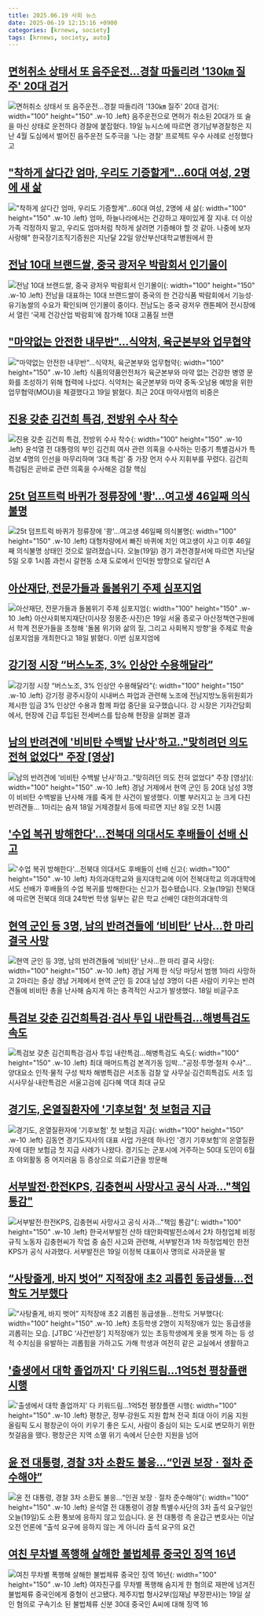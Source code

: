 ```yaml
---
title: 2025.06.19 사회 뉴스
date: 2025-06-19 12:15:16 +0900
categories: [krnews, society]
tags: [krnews, society, auto]
---
```

## [면허취소 상태서 또 음주운전…경찰 따돌리려 '130㎞ 질주' 20대 검거](https://n.news.naver.com/mnews/article/008/0005209733)

![면허취소 상태서 또 음주운전…경찰 따돌리려 '130㎞ 질주' 20대 검거](https://mimgnews.pstatic.net/image/origin/008/2025/06/19/5209733.jpg?type=nf220_150){: width="100" height="150" .w-10 .left}
음주운전으로 면허가 취소된 20대가 또 술을 마신 상태로 운전하다 경찰에 붙잡혔다. 19일 뉴시스에 따르면 경기남부경찰청은 지난 4월 도심에서 벌어진 음주운전 도주극을 '나는 경찰' 프로젝트 우수 사례로 선정했다고

## ["착하게 살다간 엄마, 우리도 기증할게"…60대 여성, 2명에 새 삶](https://n.news.naver.com/mnews/article/421/0008320779)

!["착하게 살다간 엄마, 우리도 기증할게"…60대 여성, 2명에 새 삶](https://mimgnews.pstatic.net/image/origin/421/2025/06/19/8320779.jpg?type=nf220_150){: width="100" height="150" .w-10 .left}
엄마, 하늘나라에서는 건강하고 재미있게 잘 지내. 더 이상 가족 걱정하지 말고, 우리도 엄마처럼 착하게 살려면 기증해야 할 것 같아. 나중에 보자 사랑해" 한국장기조직기증원은 지난달 22일 양산부산대학교병원에서 한

## [전남 10대 브랜드쌀, 중국 광저우 박람회서 인기몰이](https://n.news.naver.com/mnews/article/022/0004044818)

![전남 10대 브랜드쌀, 중국 광저우 박람회서 인기몰이](https://mimgnews.pstatic.net/image/origin/022/2025/06/19/4044818.jpg?type=nf220_150){: width="100" height="150" .w-10 .left}
전남을 대표하는 10대 브랜드쌀이 중국의 한 건강식품 박람회에서 기능성·유기농쌀의 수요가 확인되며 인기몰이 중이다. 전남도는 중국 광저우 캔톤페어 전시장에서 열린 ‘국제 건강산업 박람회’에 참가해 10대 고품질 브랜

## ["마약없는 안전한 내무반"…식약처, 육군본부와 업무협약](https://n.news.naver.com/mnews/article/003/0013312129)

!["마약없는 안전한 내무반"…식약처, 육군본부와 업무협약](https://mimgnews.pstatic.net/image/origin/003/2025/06/19/13312129.jpg?type=nf220_150){: width="100" height="150" .w-10 .left}
식품의약품안전처가 육군본부와 마약 없는 건강한 병영 문화를 조성하기 위해 협력에 나섰다. 식약처는 육군본부와 마약 중독·오남용 예방을 위한 업무협약(MOU)을 체결했다고 19일 밝혔다. 최근 20대 마약사범의 비중은

## [진용 갖춘 김건희 특검, 전방위 수사 착수](https://n.news.naver.com/mnews/article/011/0004498565)

![진용 갖춘 김건희 특검, 전방위 수사 착수](https://mimgnews.pstatic.net/image/origin/011/2025/06/18/4498565.jpg?type=nf220_150){: width="100" height="150" .w-10 .left}
윤석열 전 대통령의 부인 김건희 여사 관련 의혹을 수사하는 민중기 특별검사가 특검보 4명의 인선을 마무리하며 ‘3대 특검’ 중 가장 먼저 수사 지휘부를 꾸렸다. 김건희 특검팀은 곧바로 관련 의혹을 수사해온 검찰 핵심

## [25t 덤프트럭 바퀴가 정류장에 '쾅'…여고생 46일째 의식불명](https://n.news.naver.com/mnews/article/057/0001892140)

![25t 덤프트럭 바퀴가 정류장에 '쾅'…여고생 46일째 의식불명](https://mimgnews.pstatic.net/image/origin/057/2025/06/19/1892140.jpg?type=nf220_150){: width="100" height="150" .w-10 .left}
대형차량에서 빠진 바퀴에 치인 여고생이 사고 이후 46일째 의식불명 상태인 것으로 알려졌습니다. 오늘(19일) 경기 과천경찰서에 따르면 지난달 5일 오후 1시쯤 과천시 갈현동 소재 도로에서 인덕원 방향으로 달리던 A

## [아산재단, 전문가들과 돌봄위기 주제 심포지엄](https://n.news.naver.com/mnews/article/014/0005365138)

![아산재단, 전문가들과 돌봄위기 주제 심포지엄](https://mimgnews.pstatic.net/image/origin/014/2025/06/18/5365138.jpg?type=nf220_150){: width="100" height="150" .w-10 .left}
아산사회복지재단(이사장 정몽준·사진)은 19일 서울 종로구 아산정책연구원에서 학계 전문가들을 초청해 '돌봄 위기와 삶의 질, 그리고 사회복지 방향'을 주제로 학술 심포지엄을 개최한다고 18일 밝혔다. 이번 심포지엄에

## [강기정 시장 “버스노조, 3% 인상안 수용해달라”](https://n.news.naver.com/mnews/article/056/0011972548)

![강기정 시장 “버스노조, 3% 인상안 수용해달라”](https://mimgnews.pstatic.net/image/origin/056/2025/06/18/11972548.jpg?type=nf220_150){: width="100" height="150" .w-10 .left}
강기정 광주시장이 시내버스 파업과 관련해 노조에 전남지방노동위원회가 제시한 임금 3% 인상안 수용과 함께 파업 중단을 요구했습니다. 강 시장은 기자간담회에서, 현장에 긴급 투입된 전세버스를 탑승해 현장을 살펴본 결과

## [남의 반려견에 '비비탄 수백발 난사'하고.."맞히려던 의도 전혀 없었다" 주장 [영상]](https://n.news.naver.com/mnews/article/014/0005364966)

![남의 반려견에 '비비탄 수백발 난사'하고.."맞히려던 의도 전혀 없었다" 주장 [영상]](https://mimgnews.pstatic.net/image/origin/014/2025/06/18/5364966.jpg?type=nf220_150){: width="100" height="150" .w-10 .left}
경남 거제에서 현역 군인 등 20대 남성 3명이 비비탄 수백발을 난사해 개를 죽게 한 사건이 발생했다. 이빨 부러지고 눈 크게 다친 반려견들... 1마리는 숨져 18일 거제경찰서 등에 따르면 지난 8일 오전 1시쯤

## ['수업 복귀 방해한다'…전북대 의대서도 후배들이 선배 신고](https://n.news.naver.com/mnews/article/055/0001267815)

!['수업 복귀 방해한다'…전북대 의대서도 후배들이 선배 신고](https://mimgnews.pstatic.net/image/origin/055/2025/06/19/1267815.jpg?type=nf220_150){: width="100" height="150" .w-10 .left}
차의과대학교와 을지대학교에 이어 전북대학교 의과대학에서도 선배가 후배들의 수업 복귀를 방해한다는 신고가 접수됐습니다. 오늘(19일) 전북대에 따르면 전북대 의대 24학번 학생 일부는 같은 학교 선배인 대한의과대학·의

## [현역 군인 등 3명, 남의 반려견들에 ‘비비탄’ 난사…한 마리 결국 사망](https://n.news.naver.com/mnews/article/022/0004044600)

![현역 군인 등 3명, 남의 반려견들에 ‘비비탄’ 난사…한 마리 결국 사망](https://mimgnews.pstatic.net/image/origin/022/2025/06/18/4044600.jpg?type=nf220_150){: width="100" height="150" .w-10 .left}
경남 거제 한 식당 마당서 범행 1마리 사망하고 2마리는 중상 경남 거제에서 현역 군인 등 20대 남성 3명이 다른 사람이 키우는 반려견들에 비비탄 총을 난사해 숨지게 하는 충격적인 사고가 발생했다. 18일 비글구조

## [특검보 갖춘 김건희특검·검사 투입 내란특검…해병특검도 속도](https://n.news.naver.com/mnews/article/001/0015456145)

![특검보 갖춘 김건희특검·검사 투입 내란특검…해병특검도 속도](https://mimgnews.pstatic.net/image/origin/001/2025/06/18/15456145.jpg?type=nf220_150){: width="100" height="150" .w-10 .left}
최대 매머드특검 본격가동 임박…"공정·투명·철저 수사"…양대요소 인적·물적 구성 박차 해병특검은 서초동 검찰 앞 사무실·김건희특검도 서초 임시사무실·내란특검은 서울고검에 김다혜 역대 최대 규모

## [경기도, 온열질환자에 '기후보험' 첫 보험금 지급](https://n.news.naver.com/mnews/article/277/0005609771)

![경기도, 온열질환자에 '기후보험' 첫 보험금 지급](https://mimgnews.pstatic.net/image/origin/277/2025/06/19/5609771.jpg?type=nf220_150){: width="100" height="150" .w-10 .left}
김동연 경기도지사의 대표 사업 가운데 하나인 '경기 기후보험'의 온열질환자에 대한 보험금 첫 지급 사례가 나왔다. 경기도는 군포시에 거주하는 50대 도민이 6월 초 야외활동 중 어지러움 등 증상으로 의료기관을 방문해

## [서부발전·한전KPS, 김충현씨 사망사고 공식 사과…"책임 통감"](https://n.news.naver.com/mnews/article/079/0004036293)

![서부발전·한전KPS, 김충현씨 사망사고 공식 사과…"책임 통감"](https://mimgnews.pstatic.net/image/origin/079/2025/06/19/4036293.jpg?type=nf220_150){: width="100" height="150" .w-10 .left}
한국서부발전 산하 태안화력발전소에서 2차 하청업체 비정규직 노동자 김충현씨가 작업 중 숨진 사고와 관련해, 서부발전과 1차 하청업체인 한전KPS가 공식 사과했다. 서부발전은 19일 이정복 대표이사 명의로 사과문을 발

## [“사탕줄게, 바지 벗어” 지적장애 초2 괴롭힌 동급생들…전학도 거부했다](https://n.news.naver.com/mnews/article/016/0002487211)

![“사탕줄게, 바지 벗어” 지적장애 초2 괴롭힌 동급생들…전학도 거부했다](https://mimgnews.pstatic.net/image/origin/016/2025/06/19/2487211.jpg?type=nf220_150){: width="100" height="150" .w-10 .left}
초등학생 2명이 지적장애가 있는 동급생을 괴롭히는 모습. [JTBC ‘사건반장’] 지적장애가 있는 초등학생에게 옷을 벗게 하는 등 성적 수치심을 유발하는 괴롭힘을 가하고도 가해 학생과 여전히 같은 교실에서 생활하고

## ['출생에서 대학 졸업까지' 다 키워드림…1억5천 평창플랜 시행](https://n.news.naver.com/mnews/article/001/0015458256)

!['출생에서 대학 졸업까지' 다 키워드림…1억5천 평창플랜 시행](https://mimgnews.pstatic.net/image/origin/001/2025/06/19/15458256.jpg?type=nf220_150){: width="100" height="150" .w-10 .left}
평창군, 정부·강원도 지원 합쳐 전국 최대 아이 키움 지원 올림픽 도시 평창군이 아이 키우기 좋은 도시, 사람이 중심이 되는 도시로 변모하기 위한 첫걸음을 뗐다. 평창군은 지역 소멸 위기 속에서 단순한 지원을 넘어

## [윤 전 대통령, 경찰 3차 소환도 불응…“인권 보장ㆍ절차 준수해야”](https://n.news.naver.com/mnews/article/437/0000445223)

![윤 전 대통령, 경찰 3차 소환도 불응…“인권 보장ㆍ절차 준수해야”](https://mimgnews.pstatic.net/image/origin/437/2025/06/19/445223.jpg?type=nf220_150){: width="100" height="150" .w-10 .left}
윤석열 전 대통령이 경찰 특별수사단의 3차 출석 요구일인 오늘(19일)도 소환 통보에 응하지 않고 있습니다. 윤 전 대통령 측 윤갑근 변호사는 이날 오전 언론에 “출석 요구에 응하지 않는 게 아니라 출석 요구의 요건

## [여친 무차별 폭행해 살해한 불법체류 중국인 징역 16년](https://n.news.naver.com/mnews/article/001/0015458334)

![여친 무차별 폭행해 살해한 불법체류 중국인 징역 16년](https://mimgnews.pstatic.net/image/origin/001/2025/06/19/15458334.jpg?type=nf220_150){: width="100" height="150" .w-10 .left}
여자친구를 무차별 폭행해 숨지게 한 혐의로 재판에 넘겨진 불법체류 중국인에게 중형이 선고됐다. 제주지법 형사2부(임재남 부장판사)는 19일 살인 혐의로 구속기소 된 불법체류 신분 30대 중국인 A씨에 대해 징역 16

